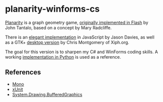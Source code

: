 
# planarity-winforms-cs

[Planarity](https://en.wikipedia.org/wiki/Planarity) is a graph geometry game, [originally implemented in Flash](http://planarity.net/) by John Tantalo, based on a concept by Mary Radcliffe.

There is an [elegant implementation](https://www.jasondavies.com/planarity/) in JavaScript by Jason Davies, as well as a GTK+ [desktop version](http://web.mit.edu/xiphmont/Public/gPlanarity.html) by Chris Montgomery of Xiph.org.

The goal for this version is to sharpen my C# and WinForms coding skills. A working [implementation in Python](https://github.com/parappayo/planarity-py) is used as a reference.

## References

* [Mono](https://www.mono-project.com/)
* [xUnit](https://xunit.net/)
* [System.Drawing.BufferedGraphics](https://docs.microsoft.com/en-us/dotnet/api/system.drawing.bufferedgraphics?view=netframework-4.7.2)
